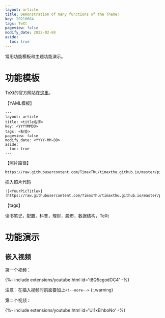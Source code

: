 ```yaml
---
layout: article
title: Demonstration of many functions of the Theme!
key: 20210604
tags: TeXt
pageview: false
modify_date: 2022-02-08
aside:
  toc: true
---
```




常用功能模板和主题功能演示。

<!--more-->

# 功能模板

TeXt的官方网站在[这里](https://tianqi.name/jekyll-TeXt-theme/test/)。

【YAML模板】

```
---
layout: article
title: <title名字>
key: <YYYYMMDD>
tags: <标签>
pageview: false
modify_date: <YYYY-MM-DD>
aside:
  toc: true
---
```

【照片路径】

```
https://raw.githubusercontent.com/TimaxThu/timaxthu.github.io/master/pictures/post/<xxx.jpg>
```

插入照片代码

```
![<YourPicTitle>](https://raw.githubusercontent.com/TimaxThu/timaxthu.github.io/master/pictures/post/<xxx.jpg>)
```



【tags】

读书笔记，配置，科普，理财，股市，数据结构，TeXt

# 功能演示

## 嵌入视频

第一个视频：

<!--more-->

{%- include extensions/youtube.html id='t8Q5cgodOC4' -%}

注意：在插入视频时前面要加上`<!--more-->`
{:.warning}

第二个视频：

<!--more-->

{%- include extensions/youtube.html id='Ul1xEihboNo' -%}







